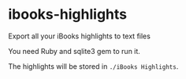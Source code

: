 # ibooks-highlights
Export all your iBooks highlights to text files

You need Ruby and sqlite3 gem to run it.

The highlights will be stored in `./iBooks Highlights`.
